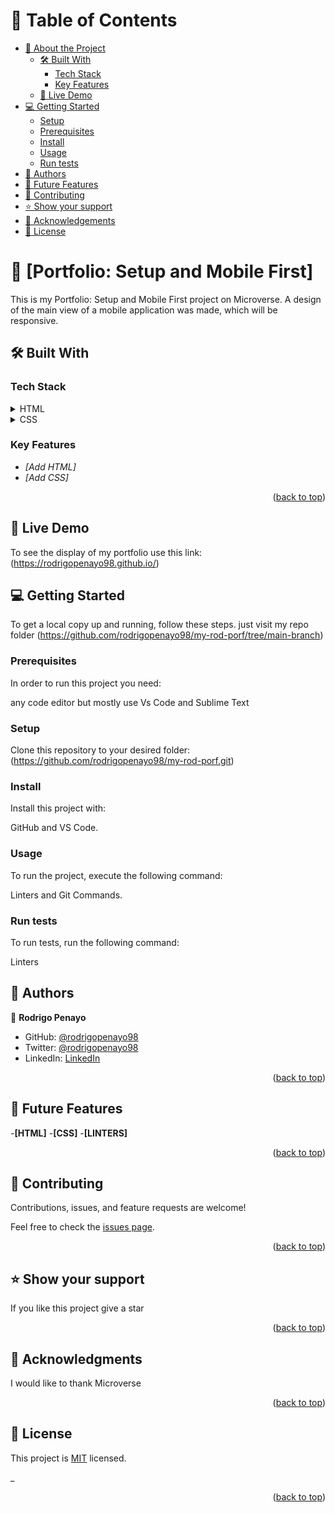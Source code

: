 <!-- TABLE OF CONTENTS -->
<!-- TABLE OF CONTENTS -->

# 📗 Table of Contents

- [📖 About the Project](#about-project)
  - [🛠️ Built With](#built-with)
    - [Tech Stack](#tech-stack)
    - [Key Features](#key-features)
  - [🚀 Live Demo](#live-demo)
- [💻 Getting Started](#getting-started)
  - [Setup](#setup)
  - [Prerequisites](#prerequisites)
  - [Install](#install)
  - [Usage](#usage)
  - [Run tests](#run-tests)
- [👥 Authors](#authors)
- [🔭 Future Features](#future-features)
- [🤝 Contributing](#contributing)
- [⭐ Show your support](#support)
- [🙏 Acknowledgements](#acknowledgements)
- [📝 License](#license)

<!-- PROJECT DESCRIPTION -->

# 📖 [Portfolio: Setup and Mobile First] 

This is my Portfolio: Setup and Mobile First project on Microverse.
A design of the main view of a mobile application was made, which will be responsive.

## 🛠️ Built With <a name="built-with"></a>

### Tech Stack <a name="tech-stack"></a>


<details>
  <summary>HTML</summary>
  <ul>
    <li><a href="https://html.org/">HTML</a></li>
  </ul>
</details>

<details>
  <summary>CSS</summary>
  <ul>
    <li><a href="https://css.com/">CSS</a></li>
  </ul>
</details>

<!-- Features -->

### Key Features 

- *[Add HTML]*
- *[Add CSS]*

<p align="right">(<a href="#readme-top">back to top</a>)</p>

<!-- LIVE DEMO -->

## 🚀 Live Demo

To see the display of my portfolio use this link: (https://rodrigopenayo98.github.io/)


<!-- GETTING STARTED -->

## 💻 Getting Started 

To get a local copy up and running, follow these steps.
just visit my repo folder (https://github.com/rodrigopenayo98/my-rod-porf/tree/main-branch)

### Prerequisites

In order to run this project you need:

any code editor 
but mostly use Vs Code and Sublime Text

### Setup

Clone this repository to your desired folder: 
(https://github.com/rodrigopenayo98/my-rod-porf.git)

### Install

Install this project with:

GitHub and VS Code.

### Usage

To run the project, execute the following command:

Linters and Git Commands.

### Run tests

To run tests, run the following command:

Linters


<!-- AUTHORS -->

## 👥 Authors <a name="authors"></a>

👤 **Rodrigo Penayo**

- GitHub: [@rodrigopenayo98](https://github.com/rodrigopenayo98)
- Twitter: [@rodrigopenayo98](https://twitter.com/rodrigopenayo98)
- LinkedIn: [LinkedIn](https://www.linkedin.com/in/rodrigo-penayo-391226158/)


<p align="right">(<a href="#readme-top">back to top</a>)</p>

<!-- FUTURE FEATURES -->

## 🔭 Future Features <a name="future-features"></a>

-**[HTML]**
-**[CSS]**
-**[LINTERS]**

<p align="right">(<a href="#readme-top">back to top</a>)</p>

<!-- CONTRIBUTING -->

## 🤝 Contributing <a name="contributing"></a>

Contributions, issues, and feature requests are welcome!

Feel free to check the [issues page](../../issues/).

<p align="right">(<a href="#readme-top">back to top</a>)</p>

<!-- SUPPORT -->

## ⭐️ Show your support <a name="support"></a>


If you like this project give a star

<p align="right">(<a href="#readme-top">back to top</a>)</p>

<!-- ACKNOWLEDGEMENTS -->

## 🙏 Acknowledgments <a name="acknowledgements"></a>


I would like to thank Microverse

<p align="right">(<a href="#readme-top">back to top</a>)</p>



<!-- LICENSE -->

## 📝 License <a name="license"></a>

This project is [MIT](./MIT.md) licensed.

_
<p align="right">(<a href="#readme-top">back to top</a>)</p>
